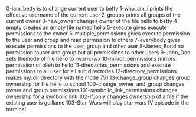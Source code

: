 0-iam_betty is to change current user to betty
1-who_am_i prints the effective username of the current user
2-groups prints all groups of the current owner
3-new_owner changes owner of the file hello to betty
4-empty creates an empty file named hello
5-execute gives execute permissions to the owner
6-multiple_permissions gives execute permission to the user and group and read permission to others
7-everybody gives execute permissions to the user, group and other user
8-James_Bond no permission touser and group but all permissions to other users
9-John_Doe sets themode of file hello to rwxr-x-wx
10-mirror_permissions mirrors permissiion of olleh to hello
11-directories_permissions add execute permissions to all user for all sub directories
12-directory_permissions makes my_dir directory with the mode 751
13-change_group changes group ownership for file hello to school
100-change_owner_and_group changes owner and group permissions
101-symbolic_link_permissions changes ownership for a symbolic link
102-if_only changes ownership of a file if the existing user is guillame
103-Star_Wars will play star wars IV episode in the terminal
